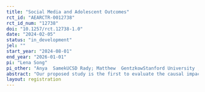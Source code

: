 ```yaml
---
title: "Social Media and Adolescent Outcomes"
rct_id: "AEARCTR-0012738"
rct_id_num: "12738"
doi: "10.1257/rct.12738-1.0"
date: "2024-02-05"
status: "in_development"
jel: ""
start_year: "2024-08-01"
end_year: "2026-01-01"
pi: "Lena Song"
pi_other: "Anya  SamekUCSD Rady; Matthew  GentzkowStanford University ; John  ListUniversity of Chicago "
abstract: "Our proposed study is the first to evaluate the causal impact of social media use on adolescent mental health and academic achievement. We will conduct experiments with N=3,000 adolescents ages 11-15. Adolescents will be randomly assigned to 1) treatment groups that receive incentives or nudges to reduce social media use or 2) a control group. We will track amount and type of social media use objectively via an app. We will compare the treatment and control groups on social media use, mental health, and academic achievement. Our study will enroll a high proportion of socio-economically disadvantaged adolescents and a high proportion of Black/Hispanic adolescents. Both groups are reported to use social media at higher rates than higher-income and White counterparts. Our aims are to 1) measure the impact of incentives and nudges on social media use; 2) evaluate whether reducing use leads to improved mental health and academic achievement; 3) explore the mechanisms through which effects may emerge; and 4) understand if there are disparate effects by socio-economic status (SES), race/ethnicity and gender."
layout: registration
---
```


